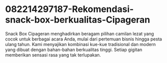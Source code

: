 # 082214297187-Rekomendasi-snack-box-berkualitas-Cipageran
Snack Box Cipageran menghadirkan beragam pilihan camilan lezat yang cocok untuk berbagai acara Anda, mulai dari pertemuan bisnis hingga pesta ulang tahun. Kami menyajikan kombinasi kue-kue tradisional dan modern yang dibuat dengan bahan-bahan berkualitas tinggi. Setiap gigitan memberikan sensasi rasa yang tak terlupakan.
